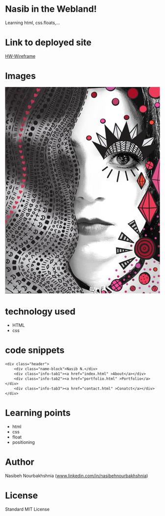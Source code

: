 <!-- Put the name of the project after the # -->
<!-- the # means h1  -->
# Nasib in the Webland!

<!-- Put a description of what the project is -->

Learning html, css.floats,...

# Link to deployed site
<!-- make a link to the deployed site --> 
<!-- [What the user will see](the link to the deployed site) -->

[HW-Wireframe](https://nasibnia.github.io/Basic-Portfolio/)


# Images
<!-- take a picture of the image and add it into the readme  -->
<!-- ![image title](path or link to image) -->
![wire frame](assets/images/IMG_1659.JPG)



# technology used
<!-- make a list of technology used -->
<!-- what you used for this web app, like html css -->

<!-- 
1. First ordered list item
2. Another item
⋅⋅* Unordered sub-list. 
1. Actual numbers don't matter, just that it's a number
⋅⋅1. Ordered sub-list
4. And another item. 
-->
- HTML
- css


# code snippets
<!-- put snippets of code inside ``` ``` so it will look like code -->
<!-- if you want to put blockquotes use a > -->

```
<div class="header">
    <div class="name-block">Nasib N.</div>
    <div class="info-tab1"><a href="index.html" >About</a></div>
    <div class="info-tab2"><a href="portfolio.html" >Portfolio</a></div>
    <div class="info-tab3"><a href="contact.html" >Conatct</a></div>    
</div>
```


# Learning points
<!-- Learning points where you would write what you thought was helpful -->
- html
- css
- float
- positioning



# Author 
<!-- make a link to the deployed site and have your name as the link -->
Nasibeh Nourbakhshnia
(www.linkedin.com/in/nasibehnourbakhshnia)

# License
Standard MIT License